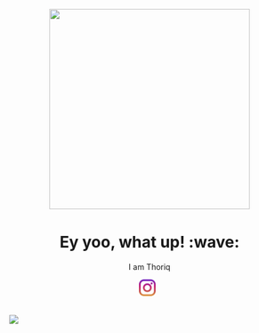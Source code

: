<p align="center">
<img src="https://avatars.githubusercontent.com/thoriqazzikra" width="360" height="360"/>
</p>
<h1 align='center'> Ey yoo, what up! :wave:</h1>
<p align='center'>I am Thoriq</p>
<p align='center'>
<a href="https://instagram.com/thoriqazzikra_"><img height="30" src="https://github.com/ArugaZ/ArugaZ/blob/main/images/instagram.svg?raw=true"></a>&nbsp;&nbsp;
</p><br/>
<a href="https://www.facebook.com/thoriq.azzikra.18"><img height="30" src=
